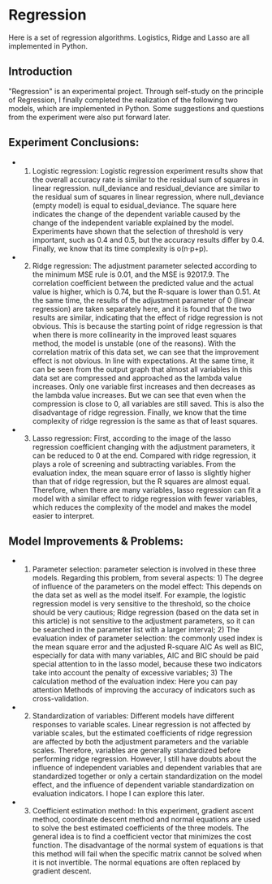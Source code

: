 # Regression
Here is a set of regression algorithms. Logistics, Ridge and Lasso are all implemented in Python.

## Introduction
"Regression" is an experimental project. Through self-study on the principle of Regression, I finally completed the realization of the following two models, which are implemented in Python. Some suggestions and questions from the experiment were also put forward later.

## Experiment Conclusions:

- 1. Logistic regression: Logistic regression experiment results show that the overall accuracy rate is similar to the residual sum of squares in linear regression. null_deviance and residual_deviance are similar to the residual sum of squares in linear regression, where null_deviance (empty model) is equal to esidual_deviance. The square here indicates the change of the dependent variable caused by the change of the independent variable explained by the model. Experiments have shown that the selection of threshold is very important, such as 0.4 and 0.5, but the accuracy results differ by 0.4. Finally, we know that its time complexity is o(n·p+p).

- 2. Ridge regression: The adjustment parameter selected according to the minimum MSE rule is 0.01, and the MSE is 92017.9. The correlation coefficient between the predicted value and the actual value is higher, which is 0.74, but the R-square is lower than 0.51. At the same time, the results of the adjustment parameter of 0 (linear regression) are taken separately here, and it is found that the two results are similar, indicating that the effect of ridge regression is not obvious. This is because the starting point of ridge regression is that when there is more collinearity in the improved least squares method, the model is unstable (one of the reasons). With the correlation matrix of this data set, we can see that the improvement effect is not obvious. In line with expectations. At the same time, it can be seen from the output graph that almost all variables in this data set are compressed and approached as the lambda value increases. Only one variable first increases and then decreases as the lambda value increases. But we can see that even when the compression is close to 0, all variables are still saved. This is also the disadvantage of ridge regression. Finally, we know that the time complexity of ridge regression is the same as that of least squares.

- 3. Lasso regression: First, according to the image of the lasso regression coefficient changing with the adjustment parameters, it can be reduced to 0 at the end. Compared with ridge regression, it plays a role of screening and subtracting variables. From the evaluation index, the mean square error of lasso is slightly higher than that of ridge regression, but the R squares are almost equal. Therefore, when there are many variables, lasso regression can fit a model with a similar effect to ridge regression with fewer variables, which reduces the complexity of the model and makes the model easier to interpret. 

## Model Improvements & Problems:

- 1. Parameter selection: parameter selection is involved in these three models. Regarding this problem, from several aspects: 1) The degree of influence of the parameters on the model effect: This depends on the data set as well as the model itself. For example, the logistic regression model is very sensitive to the threshold, so the choice should be very cautious; Ridge regression (based on the data set in this article) is not sensitive to the adjustment parameters, so it can be searched in the parameter list with a larger interval; 2) The evaluation index of parameter selection: the commonly used index is the mean square error and the adjusted R-square AIC As well as BIC, especially for data with many variables, AIC and BIC should be paid special attention to in the lasso model, because these two indicators take into account the penalty of excessive variables; 3) The calculation method of the evaluation index: Here you can pay attention Methods of improving the accuracy of indicators such as cross-validation.

- 2. Standardization of variables: Different models have different responses to variable scales. Linear regression is not affected by variable scales, but the estimated coefficients of ridge regression are affected by both the adjustment parameters and the variable scales. Therefore, variables are generally standardized before performing ridge regression. However, I still have doubts about the influence of independent variables and dependent variables that are standardized together or only a certain standardization on the model effect, and the influence of dependent variable standardization on evaluation indicators. I hope I can explore this later.

- 3. Coefficient estimation method: In this experiment, gradient ascent method, coordinate descent method and normal equations are used to solve the best estimated coefficients of the three models. The general idea is to find a coefficient vector that minimizes the cost function. The disadvantage of the normal system of equations is that this method will fail when the specific matrix cannot be solved when it is not invertible. The normal equations are often replaced by gradient descent.